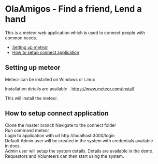 # OlaAmigos - Find a friend, Lend a hand

This is a meteor web application which is used to connect people with common needs.

<!-- toc -->

* [Setting up meteor](#setting-up-meteor)
* [How to setup connect application](#how-to-setup)

<!-- toc stop -->

## Setting up meteor

Meteor can be installed on Windows or Linux

Installation details are available - https://www.meteor.com/install

This will install the meteor.

## How to setup connect application

Clone the master branch
Navigate to the connect folder<br/>
Run command meteor<br/>
Login to application with url http://localhost:3000/login<br/>
Default Admin user will be created in the system with credentials available in docs.<br/>
Admin user will setup the system details. Details are available in the demo.<br/>
Requestors and Volunteers can then start using the system.<br/>
